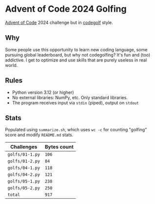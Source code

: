 # Advent of Code 2024 Golfing

[Advent of Code](https://adventofcode.com/) 2024 challenge but in
[codegolf](https://en.wikipedia.org/wiki/Code_golf) style.

## Why

Some people use this opportunity to learn new coding language, some pursuing
global leaderboard, but why not codegolfing? It's fun and (too) addictive. I
get to optimize and use skills that are purely useless in real world.

## Rules

- Python version 3.12 (or higher)
- No external libraries: NumPy, etc. Only standard libraries.
- The program receives input via `stdin` (piped), output on `stdout`

## Stats

Populated using `summarize.sh`, which uses `wc -c` for counting "golfing" score
and modify `README.md` stats.

| Challenges | Bytes count |
| ---------- | ----------- |
| `golfs/01-1.py` | `106` | <!-- STATS -->
| `golfs/01-2.py` | `84` | <!-- STATS -->
| `golfs/04-1.py` | `118` | <!-- STATS -->
| `golfs/04-2.py` | `121` | <!-- STATS -->
| `golfs/05-1.py` | `238` | <!-- STATS -->
| `golfs/05-2.py` | `250` | <!-- STATS -->
| `total` | `917` | <!-- STATS -->
